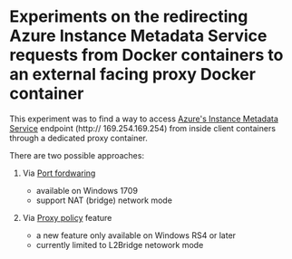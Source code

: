 # Experiments on the redirecting Azure Instance Metadata Service requests from Docker containers to an external facing proxy Docker container  

   This experiment was to find a way to access [Azure's Instance Metadata Service](https://docs.microsoft.com/en-us/azure/virtual-machines/windows/instance-metadata-service) endpoint (http:// 169.254.169.254) from inside client containers through a dedicated proxy container. 
   
   
   There are two possible approaches:
   
   1. Via [Port fordwaring](https://github.com/soccerGB/MSIExperiment/tree/master/PortForwardingNat) 
      - available on Windows 1709 
      - support NAT (bridge) network mode 
         
   2. Via [Proxy policy](https://github.com/soccerGB/MSIExperiment/tree/master/ProxyPolicyL2Bridge) feature
      - a new feature only available on Windows RS4 or later
      - currently limited to L2Bridge netowork mode
      
   
